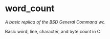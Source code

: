 # word_count
*A basic replica of the BSD General Command wc.*

Basic word, line, character, and byte count in C.
